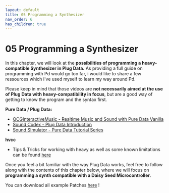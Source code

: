 ```yaml
---
layout: default
title: 05 Programming a Synthesizer
nav_order: 6
has_children: true
---
```


# 05 Programming a Synthesizer

In this chapter, we will look at the **possibilities of programming a heavy-compatible Synthesizer in Plug Data.** As providing a full guide on programming with Pd would go too far, i would like to share a few ressources which i've used myself to learn my way around Pd. 

Please keep in mind that those videos are **not necessarily aimed at the use of Plug Data with heavy-compatibility in focus**, but are a good way of getting to know the program and the syntax first.

**Pure Data / Plug Data:**
- [QCGInteractiveMusic - Realtime Music and Sound with Pure Data Vanilla](https://youtu.be/SLx7kjuFheY?si=Al6hmUHhqnK8-pkg)
- [Sound Codex - Plug Data Introduction](https://www.youtube.com/watch?v=EoOEZYn4xdA)
- [Sound SImulator - Pure Data Tutorial Series](https://youtu.be/1o5Wasmd8yU?si=8Cyid-OEyHV6KcKr)

**hvcc**
- Tips & Tricks for working with heavy as well as some known limitations can be found [here](https://github.com/Wasted-Audio/hvcc/blob/develop/docs/02.getting_started.md)

Once you feel a bit familiar with the way Plug Data works, feel free to follow along with the contents of this chapter below, where we will focus on **programming a synth compatible with a Daisy Seed Microcontroller**.

You can download all example Patches <a href="{{ site.baseurl }}/assets/pd-patches/pd-examples.zip" download>here</a> !



